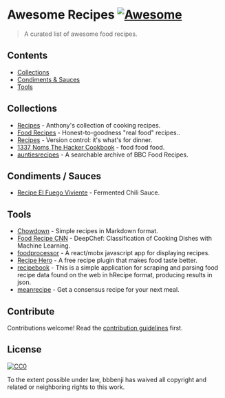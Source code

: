 # Awesome Recipes [![Awesome](https://awesome.re/badge.svg)](https://awesome.re)

> A curated list of awesome food recipes.


## Contents

- [Collections](#collections)
- [Condiments & Sauces](#condiments--sauces)
- [Tools](#tools)


## Collections

- [Recipes](https://github.com/panozzaj/recipes) - Anthony's collection of cooking recipes.
- [Food Recipes](https://github.com/obfuscurity/food-recipes) - Honest-to-goodness "real food" recipes..
- [Recipes](https://github.com/dolph/recipes) - Version control: it's what's for dinner.
- [1337 Noms The Hacker Cookbook](https://github.com/DEAD10C5/1337-Noms-The-Hacker-Cookbook) - food food food.
- [auntiesrecipes](https://github.com/user24/auntiesrecipes) - A searchable archive of BBC Food Recipes.


## Condiments / Sauces

- [Recipe El Fuego Viviente](https://github.com/aweijnitz/recipe-el_fuego_viviente) - Fermented Chili Sauce.


## Tools

- [Chowdown](https://github.com/clarklab/chowdown) - Simple recipes in Markdown format.
- [Food Recipe CNN](https://github.com/Murgio/Food-Recipe-CNN) - DeepChef: Classification of Cooking Dishes with Machine Learning.
- [foodprocessor](https://github.com/pearofducks/foodprocessor) - A react/mobx javascript app for displaying recipes.
- [Recipe Hero](https://github.com/bryceadams/Recipe-Hero) - A free recipe plugin that makes food taste better.
- [recipebook](https://github.com/dpapathanasiou/recipebook) - This is a simple application for scraping and parsing food recipe data found on the web in hRecipe format, producing results in json.
- [meanrecipe](https://github.com/schollz/meanrecipe) - Get a consensus recipe for your next meal.

## Contribute

Contributions welcome! Read the [contribution guidelines](contributing.md) first.


## License

[![CC0](http://mirrors.creativecommons.org/presskit/buttons/88x31/svg/cc-zero.svg)](http://creativecommons.org/publicdomain/zero/1.0)

To the extent possible under law, bbbenji has waived all copyright and related or neighboring rights to this work.